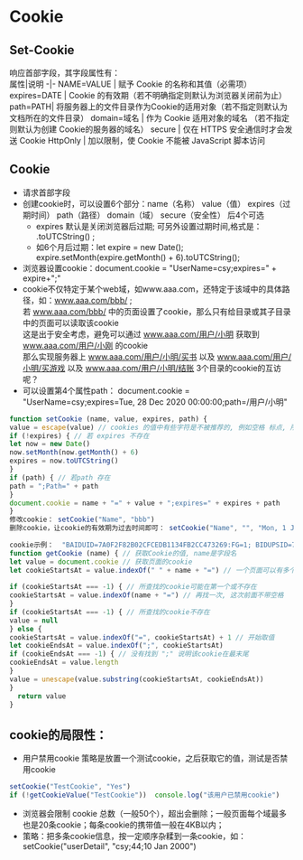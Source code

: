 # Cookie
## Set-Cookie
响应首部字段，其字段属性有：  
属性|说明
-|-
NAME=VALUE | 赋予 Cookie 的名称和其值（必需项）
expires=DATE | Cookie 的有效期（若不明确指定则默认为浏览器关闭前为止）
path=PATH| 将服务器上的文件目录作为Cookie的适用对象（若不指定则默认为文档所在的文件目录）
domain=域名 | 作为 Cookie 适用对象的域名 （若不指定则默认为创建 Cookie的服务器的域名）
secure | 仅在 HTTPS 安全通信时才会发送 Cookie
HttpOnly | 加以限制，使 Cookie 不能被 JavaScript 脚本访问

## Cookie
- 请求首部字段
- 创建cookie时，可以设置6个部分：name（名称） value（值） expires（过期时间） path（路径） domain（域） secure（安全性） 后4个可选		  										
  * expires 默认是关闭浏览器后过期; 可另外设置过期时间,格式是： .toUTCString() ;
  * 如6个月后过期：let expire = new Date(); expire.setMonth(expire.getMonth() + 6).toUTCString();													
- 浏览器设置cookie：document.cookie = "UserName=csy;expires=" + expire+";"													
- cookie不仅特定于某个web域，如www.aaa.com，还特定于该域中的具体路径，如：www.aaa.com/bbb/ ;   
  若 www.aaa.com/bbb/ 中的页面设置了cookie，那么只有给目录或其子目录中的页面可以读取该cookie	  												
  这是出于安全考虑，避免可以通过 www.aaa.com/用户/小明 获取到 www.aaa.com/用户/小刚 的cookie			  										
  那么实现服务器上 www.aaa.com/用户/小明/买书 以及 www.aaa.com/用户/小明/买游戏 以及 www.aaa.com/用户/小明/结账 3个目录的cookie的互访呢？								
- 可以设置第4个属性path： document.cookie = "UserName=csy;expires=Tue, 28 Dec 2020 00:00:00;path=/用户/小明"													
```js
function setCookie (name, value, expires, path) {													
value = escape(value) // cookies 的值中有些字符是不被推荐的, 例如空格 标点, 所以需要转码													
if (!expires) { // 若 expires 不存在													
let now = new Date()													
now.setMonth(now.getMonth() + 6)													
expires = now.toUTCString()													
}													
if (path) { // 若path 存在													
path = ";Path=" + path													
}													
document.cookie = name + "=" + value + ";expires=" + expires + path													
}													
修改cookie： setCookie("Name", "bbb")													
删除cookie，让cookie的有效期为过去时间即可： setCookie("Name", "", "Mon, 1 Jan 1990 00:00:00", "")													
													
cookie示例：  "BAIDUID=7A0F2F82B02CFCEDB1134FB2CC473269:FG=1; BIDUPSID=7A0F2F82B02CFCEDB1134FB2CC473269; PSTM=1539613117; BD_CK_SAM=1; BDORZ=FFFB88E999055A3F8A630C64834BD6D0"													
function getCookie (name) { // 获取Cookie的值, name是字段名													
let value = document.cookie // 获取页面的cookie													
let cookieStartsAt = value.indexOf(" " + name + "=") // 一个页面可以有多个cookie, cookie之间默认是以空格间隔													
													
if (cookieStartsAt === -1) { // 所查找的cookie可能在第一个或不存在													
cookieStartsAt = value.indexOf(name + "=") // 再找一次, 这次前面不带空格													
} 													
if (cookieStartsAt === -1) { // 所查找的cookie不存在													
value = null													
} else {													
cookieStartsAt = value.indexOf("=", cookieStartsAt) + 1 // 开始取值													
let cookieEndsAt = value.indexOf(";", cookieStartsAt) 													
if (cookieEndsAt === -1) { // 没有找到 ";" 说明该cookie在最末尾													
cookieEndsAt = value.length													
}													
value = unescape(value.substring(cookieStartsAt, cookieEndsAt)) 													
}													
  return value													
}													
```													

## cookie的局限性：													
- 用户禁用cookie 策略是放置一个测试cookie，之后获取它的值，测试是否禁用cookie													
```js
setCookie("TestCookie", "Yes")													
if (!getCookieValue("TestCookie"))  console.log("该用户已禁用cookie")													
```
- 浏览器会限制 cookie 总数（一般50个），超出会删除；一般页面每个域最多也是20条cookie；每条cookie的携带值一般在4KB以内；													
- 策略：把多条cookie信息，按一定顺序杂糅到一条cookie，如：setCookie("userDetail", "csy;44;10 Jan 2000")													
